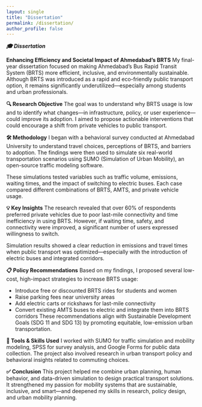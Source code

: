 ```yaml
---
layout: single
title: "Dissertation"
permalink: /dissertation/
author_profile: false
---
```


***🎓 Dissertation***

**Enhancing Efficiency and Societal Impact of Ahmedabad’s BRTS**
My final-year dissertation focused on making Ahmedabad’s Bus Rapid Transit System (BRTS) more efficient, inclusive, and environmentally sustainable. Although BRTS was introduced as a rapid and eco-friendly public transport option, it remains significantly underutilized—especially among students and urban professionals.

**🔍 Research Objective**
The goal was to understand why BRTS usage is low and to identify what changes—in infrastructure, policy, or user experience—could improve its adoption. I aimed to propose actionable interventions that could encourage a shift from private vehicles to public transport.

**🛠 Methodology**
I began with a behavioral survey conducted at Ahmedabad University to understand travel choices, perceptions of BRTS, and barriers to adoption. The findings were then used to simulate six real-world transportation scenarios using SUMO (Simulation of Urban Mobility), an open-source traffic modeling software.

These simulations tested variables such as traffic volume, emissions, waiting times, and the impact of switching to electric buses. Each case compared different combinations of BRTS, AMTS, and private vehicle usage.

**💡 Key Insights**
The research revealed that over 60% of respondents preferred private vehicles due to poor last-mile connectivity and time inefficiency in using BRTS. However, if waiting time, safety, and connectivity were improved, a significant number of users expressed willingness to switch.

Simulation results showed a clear reduction in emissions and travel times when public transport was optimized—especially with the introduction of electric buses and integrated corridors.

**📋 Policy Recommendations**
Based on my findings, I proposed several low-cost, high-impact strategies to increase BRTS usage:

- Introduce free or discounted BRTS rides for students and women
- Raise parking fees near university areas
- Add electric carts or rickshaws for last-mile connectivity
- Convert existing AMTS buses to electric and integrate them into BRTS corridors
These recommendations align with Sustainable Development Goals (SDG 11 and SDG 13) by promoting equitable, low-emission urban transportation.

**🧠 Tools & Skills Used**
I worked with SUMO for traffic simulation and mobility modeling, SPSS for survey analysis, and Google Forms for public data collection. The project also involved research in urban transport policy and behavioral insights related to commuting choices.

**✅ Conclusion**
This project helped me combine urban planning, human behavior, and data-driven simulation to design practical transport solutions. It strengthened my passion for mobility systems that are sustainable, inclusive, and smart—and deepened my skills in research, policy design, and urban mobility planning.

